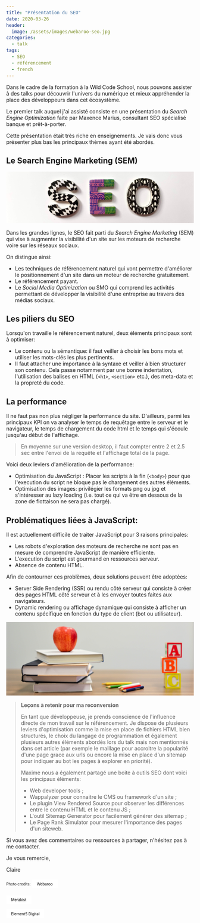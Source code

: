 ```yaml
---
title: "Présentation du SEO"
date: 2020-03-26
header:
  image: /assets/images/webaroo-seo.jpg
categories:
  - talk
tags: 
  - SEO
  - référencement
  - french
---
```


Dans le cadre de la formation à la Wild Code School, nous pouvons assister à des talks pour découvrir l'univers du numérique et mieux appréhender la place des développeurs dans cet écosystème. 

Le premier talk auquel j'ai assisté consiste en une présentation du *Search Engine Optimization* faite par Maxence Marius, consultant SEO spécialisé banque et prêt-à-porter.

Cette présentation était très riche en enseignements. Je vais donc vous présenter plus bas les principaux thèmes ayant été abordés.

## Le Search Engine Marketing (SEM)

<img src="/assets/images/merakist-seo.jpg" alt="SEO letters" class="align-center" />


Dans les grandes lignes, le SEO fait parti du *Search Engine Marketing* (SEM) qui vise à augmenter la visibilité d'un site sur les moteurs de recherche voire sur les réseaux sociaux.

On distingue ainsi: 

* Les techniques de référencement naturel qui vont permettre d'améliorer le positionnement d'un site dans un moteur de recherche gratuitement. 
* Le référencement payant.
* Le *Social Media Optimization* ou SMO qui comprend les activités permettant de développer la visibilité d'une entreprise au travers des médias sociaux. 


## Les piliers du SEO

Lorsqu'on travaille le référencement naturel, deux éléments principaux sont à optimiser:

* Le contenu ou la sémantique: il faut veiller à choisir les bons mots et utiliser les mots-clés les plus pertinents. 
* Il faut attacher une importance à la syntaxe et veiller à bien structurer son contenu. Cela passe notamment par une bonne indentation, l'utilisation des balises en HTML (`<h1>`, `<section>` etc.), des meta-data et la propreté du code. 

## La performance

Il ne faut pas non plus négliger la performance du site. D'ailleurs, parmi les principaux KPI on va analyser le temps de requêtage entre le serveur et le navigateur, le temps de chargement du code html et le temps qui s'écoule jusqu'au début de l'affichage. 

> En moyenne sur une version desktop, il faut compter entre 2 et 2.5 sec entre l'envoi de la requête et l'affichage total de la page.

Voici deux leviers d'amélioration de la performance:

* Optimisation du JavaScript : Placer les scripts à la fin (`<body>`) pour que l'execution du script ne bloque pas le chargement des autres éléments.
* Optimisation des images: privilégier les formats png ou jpg et s'intéresser au lazy loading (i.e. tout ce qui va être en dessous de la zone de flottaison ne sera pas chargé).

## Problématiques liées à JavaScript: 

Il est actuellement difficile de traiter JavaScript pour 3 raisons principales:

* Les robots d'exploration des moteurs de recherche ne sont pas en mesure de comprendre JavaScript de manière efficiente.
* L'execution du script est gourmand en ressources serveur. 
* Absence de contenu HTML.

Afin de contourner ces problèmes, deux solutions peuvent être adoptées:

* Server Side Rendering (SSR) ou rendu côté serveur qui consiste à créer des pages HTML côté serveur et à les envoyer toutes faites aux navigateurs.
* Dynamic rendering ou affichage dynamique qui consiste à afficher un contenu spécifique en fonction du type de client (bot ou utilisateur).



<img src="/assets/images/element5-teaching.jpg" alt="red apple fruit on four pyle books" class="align-center" />

> **Leçons à retenir pour ma reconversion**
>
> En tant que développeuse, je prends conscience de l'influence directe de mon travail sur le référencement. Je dispose de plusieurs leviers d'optimisation comme la mise en place de fichiers HTML bien structurés, le choix du langage de programmation et également plusieurs autres éléments abordés lors du talk mais non mentionnés dans cet article (par exemple le maillage pour accroitre la popularité d'une page grace aux urls ou encore la mise en place d'un sitemap pour indiquer au bot les pages à explorer en priorité).
>
> Maxime nous a également partagé une boite à outils SEO dont voici les principaux éléments:
>
> - Web developer tools ;
> - Wappalyzer pour connaitre le CMS ou framework d'un site ;
> - Le plugin View Rendered Source pour observer les différences entre le contenu HTML et le contenu JS ;
> - L'outil Sitemap Generator pour facilement générer des sitemap ;
> - Le Page Rank Simulator pour mesurer l'importance des pages d'un siteweb.



Si vous avez des commentaires ou ressources à partager, n'hésitez pas à me contacter. 

Je vous remercie,

Claire

<div>
<p style="font-size:10px;display:inline-block;">Photo credits:</p>
<a style="background-color:white;color:black;text-decoration:none;padding:4px 10px;font-size:10px;line-height:1.2;display:inline-block;" href="https://unsplash.com/@webaroo?utm_medium=referral&amp;utm_campaign=photographer-credit&amp;utm_content=creditBadge" target="_blank" rel="noopener noreferrer" title="Download free do whatever you want high-resolution photos from Webaroo"><span style="display:inline-block;padding:2px 3px">Webaroo</span></a>

<a style="background-color:white;color:black;text-decoration:none;padding:4px 10px;font-size:10px;line-height:1.2;display:inline-block;" href="https://unsplash.com/@merakist?utm_medium=referral&amp;utm_campaign=photographer-credit&amp;utm_content=creditBadge" target="_blank" rel="noopener noreferrer" title="Download free do whatever you want high-resolution photos from Merakist"><span style="display:inline-block;padding:2px 3px">Merakist</span></a>

<a style="background-color:white;color:black;text-decoration:none;padding:4px 10px;font-size:10px;line-height:1.2;display:inline-block;" href="https://unsplash.com/@element5digital?utm_medium=referral&amp;utm_campaign=photographer-credit&amp;utm_content=creditBadge" target="_blank" rel="noopener noreferrer" title="Download free do whatever you want high-resolution photos from Element5 Digital"><span style="display:inline-block;padding:2px 3px">Element5 Digital</span></a>
</div>
